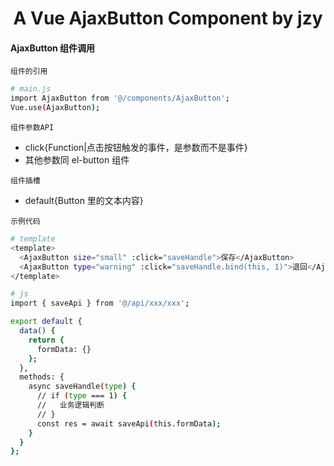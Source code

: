 <h1 align="center">
  A Vue AjaxButton Component by jzy
</h1>

#### AjaxButton 组件调用

`组件的引用`

```bash
# main.js
import AjaxButton from '@/components/AjaxButton';
Vue.use(AjaxButton);
```

`组件参数API`

- click{Function|点击按钮触发的事件，是参数而不是事件}
- 其他参数同 el-button 组件

`组件插槽`

- default{Button 里的文本内容}

`示例代码`

```bash
# template
<template>
  <AjaxButton size="small" :click="saveHandle">保存</AjaxButton>
  <AjaxButton type="warning" :click="saveHandle.bind(this, 1)">退回</AjaxButton>
</template>

# js
import { saveApi } from '@/api/xxx/xxx';

export default {
  data() {
    return {
      formData: {}
    };
  },
  methods: {
    async saveHandle(type) {
      // if (type === 1) {
      //   业务逻辑判断
      // }
      const res = await saveApi(this.formData);
    }
  }
};
```
